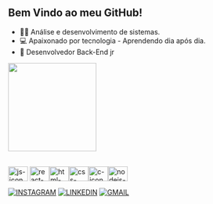 ## Bem Vindo ao meu GitHub! 
- 👨‍💻 Análise e desenvolvimento de sistemas.  
- 💻 Apaixonado por tecnologia - Aprendendo dia após dia.
- 🤖 Desenvolvedor Back-End jr

<div>

  <img  height="180em" src="https://github-readme-stats.vercel.app/api?username=marlonknupp&show_icons=true&theme=great-gatsby&include_all_commits=true&count_private=true"/>  
   </div> <br>

<img align="center" height="30" width="40" alt="js-icon"  src="https://cdn.jsdelivr.net/gh/devicons/devicon/icons/python/python-original.svg"> <img align="center" height="30" width="40" alt="react-icon" src="https://cdn.jsdelivr.net/gh/devicons/devicon/icons/mysql/mysql-original.svg"><img align="center" height="30" width="40" alt="html-icon" src="https://cdn.jsdelivr.net/gh/devicons/devicon/icons/html5/html5-original.svg"><img align="center" height="30" width="40" alt="css-icon" src="https://cdn.jsdelivr.net/gh/devicons/devicon/icons/css3/css3-original.svg"><img align="center" height="30" width="40" alt="c-icon" src="https://cdn.jsdelivr.net/gh/devicons/devicon/icons/django/django-plain.svg"><img align="center" height="30" width="40" alt="nodejs-icon" src="https://cdn.jsdelivr.net/gh/devicons/devicon/icons/java/java-original.svg">
   </div>
   

[![INSTAGRAM](https://img.shields.io/badge/Instagram-E4405F?style=for-the-badge&logo=instagram&logoColor=white)](https://www.instagram.com/marlonknupp/)
[![LINKEDIN](https://img.shields.io/badge/LinkedIn-0077B5?style=for-the-badge&logo=linkedin&logoColor=white)](https://www.linkedin.com/in/marlon-knupp-284252260/)
[![GMAIL](https://img.shields.io/badge/Gmail-D14836?style=for-the-badge&logo=gmail&logoColor=white)](marlonjcc23@gmail.com)
